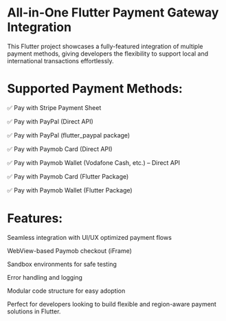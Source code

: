 # All-in-One Flutter Payment Gateway Integration
This Flutter project showcases a fully-featured integration of multiple payment methods, giving developers the flexibility to support local and international transactions effortlessly.

# Supported Payment Methods:

✅ Pay with Stripe Payment Sheet

✅ Pay with PayPal (Direct API)

✅ Pay with PayPal (flutter_paypal package)

✅ Pay with Paymob Card (Direct API)

✅ Pay with Paymob Wallet (Vodafone Cash, etc.) – Direct API

✅ Pay with Paymob Card (Flutter Package)

✅ Pay with Paymob Wallet (Flutter Package)

# Features:

Seamless integration with UI/UX optimized payment flows

WebView-based Paymob checkout (iFrame)

Sandbox environments for safe testing

Error handling and logging

Modular code structure for easy adoption

Perfect for developers looking to build flexible and region-aware payment solutions in Flutter.
